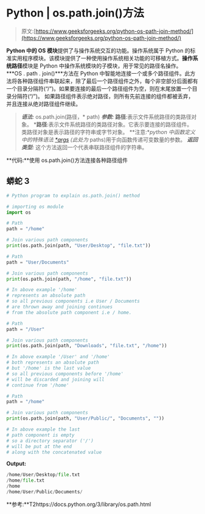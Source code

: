 # Python | os.path.join()方法

> 原文:[https://www.geeksforgeeks.org/python-os-path-join-method/](https://www.geeksforgeeks.org/python-os-path-join-method/)

**Python 中的 OS 模块**提供了与操作系统交互的功能。操作系统属于 Python 的标准实用程序模块。该模块提供了一种使用操作系统相关功能的可移植方式。**操作系统路径**模块是 Python 中操作系统模块的子模块，用于常见的路径名操作。
***OS . path . join()***方法在 Python 中智能地连接一个或多个路径组件。此方法将各种路径组件串联起来，除了最后一个路径组件之外，每个非空部分后面都有一个目录分隔符(“/”)。如果要连接的最后一个路径组件为空，则在末尾放置一个目录分隔符(“/”)。
如果路径组件表示绝对路径，则所有先前连接的组件都被丢弃，并且连接从绝对路径组件继续。

> ***语法:*** os.path.join(路径，* path)
> ***参数:***
> **路径**:表示文件系统路径的类路径对象。
> ***路径**:表示文件系统路径的类路径对象。它表示要连接的路径组件。
> 类路径对象是表示路径的字符串或字节对象。
> **注意:**python 中函数定义中的特殊语法 [*args](https://www.geeksforgeeks.org/args-kwargs-python/) (此处为* paths)用于向函数传递可变数量的参数。
> ***返回类型:*** 这个方法返回一个代表串联路径组件的字符串。

**代码:**使用 os.path.join()方法连接各种路径组件

## 蟒蛇 3

```py
# Python program to explain os.path.join() method

# importing os module
import os

# Path
path = "/home"

# Join various path components
print(os.path.join(path, "User/Desktop", "file.txt"))

# Path
path = "User/Documents"

# Join various path components
print(os.path.join(path, "/home", "file.txt"))

# In above example '/home'
# represents an absolute path
# so all previous components i.e User / Documents
# are thrown away and joining continues
# from the absolute path component i.e / home.

# Path
path = "/User"

# Join various path components
print(os.path.join(path, "Downloads", "file.txt", "/home"))

# In above example '/User' and '/home'
# both represents an absolute path
# but '/home' is the last value
# so all previous components before '/home'
# will be discarded and joining will
# continue from '/home'

# Path
path = "/home"

# Join various path components
print(os.path.join(path, "User/Public/", "Documents", ""))

# In above example the last
# path component is empty
# so a directory separator ('/')
# will be put at the end
# along with the concatenated value
```

**Output:** 

```py
/home/User/Desktop/file.txt
/home/file.txt
/home
/home/User/Public/Documents/
```

**参考:**T2https://docs.python.org/3/library/os.path.html